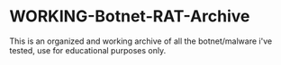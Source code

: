 # WORKING-Botnet-RAT-Archive
This is an organized and working archive of all the botnet/malware i've tested, use for educational purposes only.
